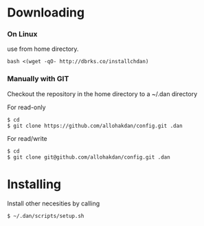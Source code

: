 # Downloading

### On Linux

use from home directory.

```
bash <(wget -qO- http://dbrks.co/installchdan)
```

### Manually with GIT

Checkout the repository in the home directory to a ~/.dan directory

For read-only

```
$ cd
$ git clone https://github.com/allohakdan/config.git .dan
```

For read/write

```
$ cd
$ git clone git@github.com/allohakdan/config.git .dan
```

# Installing

Install other necesities by calling 

```
$ ~/.dan/scripts/setup.sh
```


